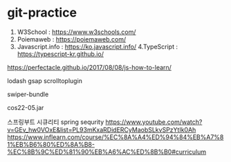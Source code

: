 # git-practice
1. W3School : https://www.w3schools.com/
2. Poiemaweb : https://poiemaweb.com/
3. Javascript.info : https://ko.javascript.info/
4.TypeScript : https://typescript-kr.github.io/

https://perfectacle.github.io/2017/08/08/js-how-to-learn/

lodash
gsap
scrolltoplugin

swiper-bundle

cos22-05.jar

스프링부트 시큐리티 spring sequrity
https://www.youtube.com/watch?v=GEv_hw0VOxE&list=PL93mKxaRDidERCyMaobSLkvSPzYtIk0Ah
https://www.inflearn.com/course/%EC%8A%A4%ED%94%84%EB%A7%81%EB%B6%80%ED%8A%B8-%EC%8B%9C%ED%81%90%EB%A6%AC%ED%8B%B0#curriculum
